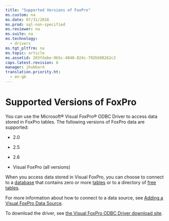 ```yaml
---
title: "Supported Versions of FoxPro"
ms.custom: na
ms.date: 07/31/2016
ms.prod: sql-non-specified
ms.reviewer: na
ms.suite: na
ms.technology: 
  - drivers
ms.tgt_pltfrm: na
ms.topic: article
ms.assetid: 203fdabe-9b5c-4840-824c-792b508262c2
caps.latest.revision: 8
manager: jhubbard
translation.priority.ht: 
  - en-gb
---
```

# Supported Versions of FoxPro
You can use the Microsoft® Visual FoxPro® ODBC Driver to access data stored in FoxPro tables. The following versions of FoxPro data are supported:  
  
-   2.0  
  
-   2.5  
  
-   2.6  
  
-   Visual FoxPro (all versions)  
  
 When you access data stored in Visual FoxPro, you can choose to connect to a [database](../content/Visual-FoxPro-Terminology.md) that contains zero or more [tables](../content/Visual-FoxPro-Terminology.md) or to a directory of [free tables](../content/Visual-FoxPro-Terminology.md).  
  
 For more information about how to connect to a data source, see [Adding a Visual FoxPro Data Source](../content/Adding-a-Visual-FoxPro-Data-Source.md).  
  
 To download the driver, see [the Visual FoxPro ODBC Driver download site](http://go.microsoft.com/fwlink/?LinkId=121318).
